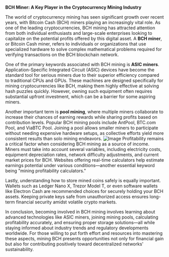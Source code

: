 **BCH Miner: A Key Player in the Cryptocurrency Mining Industry**

The world of cryptocurrency mining has seen significant growth over recent years, with Bitcoin Cash (BCH) miners playing an increasingly vital role. As one of the leading cryptocurrencies, BCH mining has attracted attention from both individual enthusiasts and large-scale enterprises looking to capitalize on the potential profits offered by this digital asset. A **BCH miner**, or Bitcoin Cash miner, refers to individuals or organizations that use specialized hardware to solve complex mathematical problems required for verifying transactions on the BCH blockchain network.

One of the primary keywords associated with BCH mining is **ASIC miners**. Application-Specific Integrated Circuit (ASIC) devices have become the standard tool for serious miners due to their superior efficiency compared to traditional CPUs and GPUs. These machines are designed specifically for mining cryptocurrencies like BCH, making them highly effective at solving hash puzzles quickly. However, owning such equipment often requires substantial upfront investment, which can be a barrier for some aspiring miners.

Another important term is **pool mining**, where multiple miners collaborate to increase their chances of earning rewards while sharing profits based on contribution levels. Popular BCH mining pools include AntPool, BTC.com Pool, and ViaBTC Pool. Joining a pool allows smaller miners to participate without needing expensive hardware setups, as collective efforts yield more consistent results than solo mining endeavors.
 ![Image](https://github.com/user-attachments/assets/b6e7b7a2-655e-4d44-8baa-20c566a3cb65)
Profitability remains a critical factor when considering BCH mining as a source of income. Miners must take into account several variables, including electricity costs, equipment depreciation rates, network difficulty adjustments, and current market prices for BCH. Websites offering real-time calculators help estimate earnings potential under various conditions—another essential keyword being "mining profitability calculators."

Lastly, understanding how to store mined coins safely is equally important. Wallets such as Ledger Nano X, Trezor Model T, or even software wallets like Electron Cash are recommended choices for securely holding your BCH assets. Keeping private keys safe from unauthorized access ensures long-term financial security amidst volatile crypto markets.

In conclusion, becoming involved in BCH mining involves learning about advanced technologies like ASIC miners, joining mining pools, calculating profitability accurately, and ensuring proper storage solutions—all while staying informed about industry trends and regulatory developments worldwide. For those willing to put forth effort and resources into mastering these aspects, mining BCH presents opportunities not only for financial gain but also for contributing positively toward decentralized networks' sustainability.